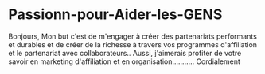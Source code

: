 # Passionn-pour-Aider-les-GENS
Bonjours,                      Mon but c'est de m'engager à créer des partenariats performants et durables et de créer de la richesse  à travers  vos   programmes d'affiliation et le partenariat avec  collaborateurs.. Aussi, j'aimerais profiter de votre savoir en marketing d'affiliation et en organisation...........  Cordialement
